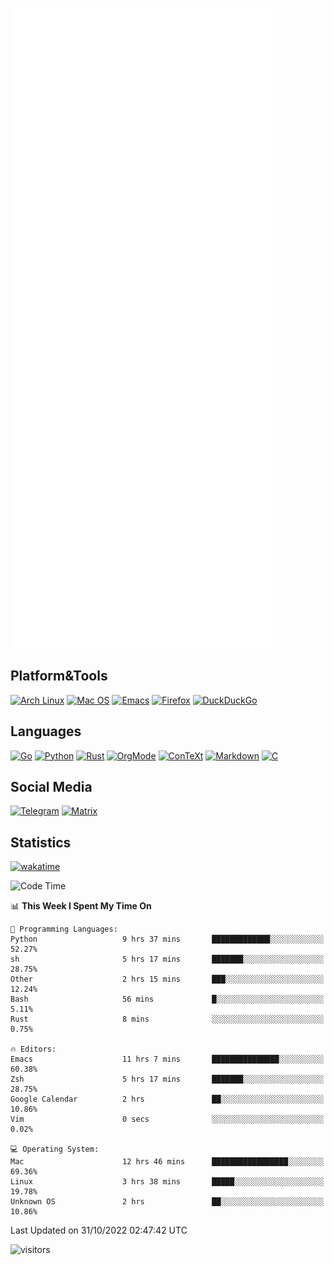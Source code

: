 ![Metrics](https://github.com/SteamedFish/SteamedFish/blob/master/github-metrics.svg)

## Platform&Tools

[![Arch Linux](https://img.shields.io/badge/ArchLinux-1793D1?logo=arch-linux&logoColor=fff&style=flat-square)](https://archlinux.org/)
[![Mac OS](https://img.shields.io/badge/MacOS-000000?style=flat-square&logo=macos&logoColor=F0F0F0)](https://www.apple.com/macos/)
[![Emacs](https://img.shields.io/badge/Emacs-%237F5AB6.svg?&style=flat-square&logo=gnu-emacs&logoColor=white)](https://www.gnu.org/software/emacs/)
[![Firefox](https://img.shields.io/badge/Firefox-FF7139?style=flat-square&logo=Firefox-Browser&logoColor=white)](https://firefox.com/)
[![DuckDuckGo](https://img.shields.io/badge/DuckDuckGo-DE5833?style=flat-square&logo=DuckDuckGo&logoColor=white)](https://duckduckgo.com/)

## Languages

[![Go](https://img.shields.io/badge/Golang-%2300ADD8.svg?style=flat-square&logo=go&logoColor=white)](https://golang.org/)
[![Python](https://img.shields.io/badge/Python-3670A0?style=flat-square&logo=python&logoColor=ffdd54)](https://www.python.org/)
[![Rust](https://img.shields.io/badge/Rust-%23000000.svg?style=flat-square&logo=rust&logoColor=white)](https://www.rust-lang.org/)
[![OrgMode](https://img.shields.io/badge/OrgMode-%23000000.svg?style=flat-square&logo=org&logoColor=white)](https://orgmode.org/)
[![ConTeXt](https://img.shields.io/badge/ConTeXt-%23008080.svg?style=flat-square&logo=latex&logoColor=white)](https://contextgarden.net/)
[![Markdown](https://img.shields.io/badge/MarkDown-%23000000.svg?style=flat-square&logo=markdown&logoColor=white)](https://daringfireball.net/projects/markdown/)
[![C](https://img.shields.io/badge/C-%2300599C.svg?style=flat-square&logo=c&logoColor=white)](https://www.iso.org/standard/74528.html)

## Social Media
[![Telegram](https://img.shields.io/badge/SteamedFish-2CA5E0?style=social&logo=telegram&logoColor=white)](https://t.me/SteamedFish)
[![Matrix](https://img.shields.io/badge/SteamedFish-2CA5E0?style=social&logo=matrix&logoColor=black)](https://matrix.to/#/@i:steamedfish.org)

## Statistics
[![wakatime](https://wakatime.com/badge/user/168280d6-fcf2-4b4f-ad3a-dc4612f35b38.svg)](https://wakatime.com/@168280d6-fcf2-4b4f-ad3a-dc4612f35b38)

<!--START_SECTION:waka-->
![Code Time](http://img.shields.io/badge/Code%20Time-2%2C102%20hrs%2039%20mins-blue)

📊 **This Week I Spent My Time On** 

```text
💬 Programming Languages: 
Python                   9 hrs 37 mins       █████████████░░░░░░░░░░░░   52.27% 
sh                       5 hrs 17 mins       ███████░░░░░░░░░░░░░░░░░░   28.75% 
Other                    2 hrs 15 mins       ███░░░░░░░░░░░░░░░░░░░░░░   12.24% 
Bash                     56 mins             █░░░░░░░░░░░░░░░░░░░░░░░░   5.11% 
Rust                     8 mins              ░░░░░░░░░░░░░░░░░░░░░░░░░   0.75%

🔥 Editors: 
Emacs                    11 hrs 7 mins       ███████████████░░░░░░░░░░   60.38% 
Zsh                      5 hrs 17 mins       ███████░░░░░░░░░░░░░░░░░░   28.75% 
Google Calendar          2 hrs               ██░░░░░░░░░░░░░░░░░░░░░░░   10.86% 
Vim                      0 secs              ░░░░░░░░░░░░░░░░░░░░░░░░░   0.02%

💻 Operating System: 
Mac                      12 hrs 46 mins      █████████████████░░░░░░░░   69.36% 
Linux                    3 hrs 38 mins       █████░░░░░░░░░░░░░░░░░░░░   19.78% 
Unknown OS               2 hrs               ██░░░░░░░░░░░░░░░░░░░░░░░   10.86%

```


 Last Updated on 31/10/2022 02:47:42 UTC
<!--END_SECTION:waka-->

![visitors](https://visitor-badge.laobi.icu/badge?page_id=SteamedFish.SteamedFish)
